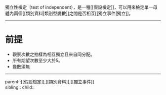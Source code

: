                                                         獨立性檢定（test of independent），是一種[[假設檢定]]，可以用來檢定單一母體內兩個[[類別資料|類別型變數]]之間是否相互[[獨立事件|獨立]]。
- - -
# 前提
- 觀察次數之抽樣為相互獨立且來自同分配。
- 所有期望次數至少大於5。
- 變數須無
- - -
parent::[[假設檢定]],[[類別資料]],[[獨立事件]]  
sibling::
child::